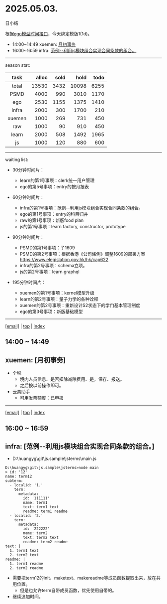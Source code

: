# 2025.05.03.
日小结

<a id="top"></a>
根据[ego模型时间接口](https://gitee.com/hyg/blog/blob/master/timeflow.md)，今天绑定模版1(1d)。

<a id="index"></a>
- 14:00~14:49	xuemen: [月初事务](#20250503140000)
- 16:00~16:59	infra: [范例--利用js模块组合实现合同条款的组合。](#20250503160000)

---
season stat:

| task | alloc | sold | hold | todo |
| :---: | ---: | ---: | ---: | ---: |
| total | 13530 | 3432 | 10098 | 6255 |
| PSMD | 4000 | 990 | 3010 | 1170 |
| ego | 2530 | 1155 | 1375 | 1410 |
| infra | 2000 | 300 | 1700 | 210 |
| xuemen | 1000 | 269 | 731 | 450 |
| raw | 1000 | 90 | 910 | 450 |
| learn | 2000 | 508 | 1492 | 1965 |
| js | 1000 | 120 | 880 | 600 |

---
waiting list:


- 30分钟时间片：
  - learn的第1号事项：clerk统一用户管理
  - ego的第5号事项：entry的按月报表

- 60分钟时间片：
  - infra的第1号事项：范例--利用js模块组合实现合同条款的组合。
  - ego的第1号事项：entry的科目归并
  - raw的第1号事项：新版food plan
  - js的第1号事项：learn factory, constructor, prototype

- 90分钟时间片：
  - PSMD的第1号事项：子1609
  - PSMD的第2号事项：根据香港《公司條例》调整1609的部署方案 https://www.elegislation.gov.hk/hk/cap622
  - infra的第2号事项：schema立项。
  - js的第2号事项：learn graphql

- 195分钟时间片：
  - xuemen的第1号事项：kernel模型升级
  - learn的第2号事项：量子力学的各种诠释
  - xuemen的第2号事项：重新设计S2状态下的学门基本管理制度
  - ego的第3号事项：新版基础模型

---
<a href="mailto:huangyg@mars22.com?subject=关于2025.05.03.[月初事务]任务&body=日期: 2025.05.03.%0D%0A序号: 5%0D%0A手稿:../../draft/2025/20250503.01.md%0D%0A---请勿修改邮件主题及以上内容 从下一行开始写您的想法---%0D%0A">[email]</a> | [top](#top) | [index](#index)
<a id="20250503140000"></a>
## 14:00 ~ 14:49
## xuemen: [月初事务]

- 个税
    - 境内人员信息、是否扣除减除费用、是，保存、报送。
    - 之后按以前操作即可。
- 云票助手
    - 可用发票额度：已申报
---
<a href="mailto:huangyg@mars22.com?subject=关于2025.05.03.[范例--利用js模块组合实现合同条款的组合。]任务&body=日期: 2025.05.03.%0D%0A序号: 8%0D%0A手稿:../../draft/2025/20250503.03.md%0D%0A---请勿修改邮件主题及以上内容 从下一行开始写您的想法---%0D%0A">[email]</a> | [top](#top) | [index](#index)
<a id="20250503160000"></a>
## 16:00 ~ 16:59
## infra: [范例--利用js模块组合实现合同条款的组合。]

- D:\huangyg\git\js.sample\jsterms\main.js
```
D:\huangyg\git\js.sample\jsterms>node main
> id: '12'
name: term12
subterm:
  - localid: '1.'
    term:
      metadata:
        id: '111111'
        name: term1
        text: term1 text
        readme: term1 readme
  - localid: '2.'
    term:
      metadata:
        id: '222222'
        name: term2
        text: term2 text
        readme: term2 readme
text: |
  1. term1 text
  2. term2 text
readme: |
  1. term1 readme
  2. term2 readme
```
- 需要把term12的init、maketext、makereadme等成员函数提取出来，放在共用位置。
  - 但是也允许term自带成员函数，优先使用自带的。
- 继续追加时间。
